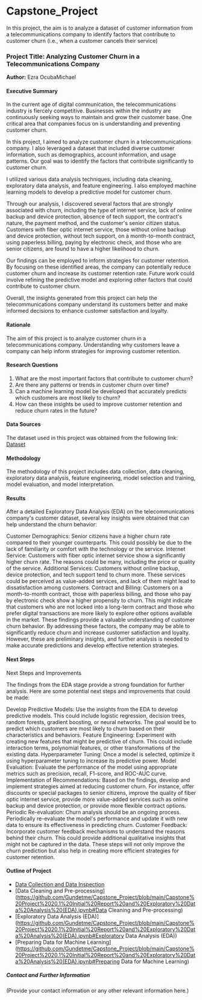 # Capstone_Project
In this project, the aim is to analyze a dataset of customer information from a telecommunications company to identify factors that contribute to customer churn (i.e., when a customer cancels their service)

### Project Title: Analyzing Customer Churn in a Telecommunications Company

**Author:** Ezra OcubaMichael

#### Executive Summary
In the current age of digital communication, the telecommunications industry is fiercely competitive. Businesses within the industry are continuously seeking ways to maintain and grow their customer base. One critical area that companies focus on is understanding and preventing customer churn.

In this project, I aimed to analyze customer churn in a telecommunications company. I also leveraged a dataset that included diverse customer information, such as demographics, account information, and usage patterns. Our goal was to identify the factors that contribute significantly to customer churn.

I utilized various data analysis techniques, including data cleaning, exploratory data analysis, and feature engineering. I also employed machine learning models to develop a predictive model for customer churn.

Through our analysis, I discovered several factors that are strongly associated with churn, including the type of internet service, lack of online backup and device protection, absence of tech support, the contract's nature, the payment method, and the customer's senior citizen status. Customers with fiber optic internet service, those without online backup and device protection, without tech support, on a month-to-month contract, using paperless billing, paying by electronic check, and those who are senior citizens, are found to have a higher likelihood to churn.

Our findings can be employed to inform strategies for customer retention. By focusing on these identified areas, the company can potentially reduce customer churn and increase its customer retention rate. Future work could involve refining the predictive model and exploring other factors that could contribute to customer churn.

Overall, the insights generated from this project can help the telecommunications company understand its customers better and make informed decisions to enhance customer satisfaction and loyalty.

#### Rationale
The aim of this project is to analyze customer churn in a telecommunications company. Understanding why customers leave a company can help inform strategies for improving customer retention.

#### Research Questions
1. What are the most important factors that contribute to customer churn?
2. Are there any patterns or trends in customer churn over time?
3. Can a machine learning model be developed that accurately predicts which customers are most likely to churn?
4. How can these insights be used to improve customer retention and reduce churn rates in the future?

#### Data Sources
The dataset used in this project was obtained from the following link: [Dataset](https://raw.githubusercontent.com/IBM/telco-customer-churn-on-icp4d/master/data/Telco-Customer-Churn.csv)

#### Methodology
The methodology of this project includes data collection, data cleaning, exploratory data analysis, feature engineering, model selection and training, model evaluation, and model interpretation.

#### Results
After a detailed Exploratory Data Analysis (EDA) on the telecommunications company's customer dataset, several key insights were obtained that can help understand the churn behavior:

Customer Demographics: Senior citizens have a higher churn rate compared to their younger counterparts. This could possibly be due to the lack of familiarity or comfort with the technology or the service.
Internet Service: Customers with fiber optic internet service show a significantly higher churn rate. The reasons could be many, including the price or quality of the service.
Additional Services: Customers without online backup, device protection, and tech support tend to churn more. These services could be perceived as value-added services, and lack of them might lead to dissatisfaction among customers.
Contract and Billing: Customers on a month-to-month contract, those with paperless billing, and those who pay by electronic check show a higher propensity to churn. This might indicate that customers who are not locked into a long-term contract and those who prefer digital transactions are more likely to explore other options available in the market.
These findings provide a valuable understanding of customer churn behavior. By addressing these factors, the company may be able to significantly reduce churn and increase customer satisfaction and loyalty. However, these are preliminary insights, and further analysis is needed to make accurate predictions and develop effective retention strategies.

#### Next Steps
Next Steps and Improvements

The findings from the EDA stage provide a strong foundation for further analysis. Here are some potential next steps and improvements that could be made:

Develop Predictive Models: Use the insights from the EDA to develop predictive models. This could include logistic regression, decision trees, random forests, gradient boosting, or neural networks. The goal would be to predict which customers are most likely to churn based on their characteristics and behaviors.
Feature Engineering: Experiment with creating new features that might be predictive of churn. This could include interaction terms, polynomial features, or other transformations of the existing data.
Hyperparameter Tuning: Once a model is selected, optimize it using hyperparameter tuning to increase its predictive power.
Model Evaluation: Evaluate the performance of the model using appropriate metrics such as precision, recall, F1-score, and ROC-AUC curve.
Implementation of Recommendations: Based on the findings, develop and implement strategies aimed at reducing customer churn. For instance, offer discounts or special packages to senior citizens, improve the quality of fiber optic internet service, provide more value-added services such as online backup and device protection, or provide more flexible contract options.
Periodic Re-evaluation: Churn analysis should be an ongoing process. Periodically re-evaluate the model's performance and update it with new data to ensure its effectiveness in predicting churn.
Customer Feedback: Incorporate customer feedback mechanisms to understand the reasons behind their churn. This could provide additional qualitative insights that might not be captured in the data.
These steps will not only improve the churn prediction but also help in creating more efficient strategies for customer retention.

#### Outline of Project

- [Data Collection and Data Inspection](https://github.com/Gundetme/Capstone_Project/blob/main/Capstone%20Project%2020.1%20Initial%20Report%20and%20Exploratory%20Data%20Analysis%20(EDA).ipynb)
- [Data Cleaning and Pre-processing](https://github.com/Gundetme/Capstone_Project/blob/main/Capstone%20Project%2020.1%20Initial%20Report%20and%20Exploratory%20Data%20Analysis%20(EDA).ipynb#Data Cleaning and Pre-processing)
- [Exploratory Data Analysis (EDA)](https://github.com/Gundetme/Capstone_Project/blob/main/Capstone%20Project%2020.1%20Initial%20Report%20and%20Exploratory%20Data%20Analysis%20(EDA).ipynb#Exploratory Data Analysis (EDA))
- [Preparing Data for Machine Learning](https://github.com/Gundetme/Capstone_Project/blob/main/Capstone%20Project%2020.1%20Initial%20Report%20and%20Exploratory%20Data%20Analysis%20(EDA).ipynb#Preparing Data for Machine Learning)

##### Contact and Further Information
(Provide your contact information or any other relevant information here.)
